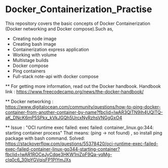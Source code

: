 # Docker_Containerization_Practise

This repository covers the basic concepts of Docker Containerization (Docker networking and Docker compose).Such as,
  * Creating node image
  * Creating bash image
  * Containerization express application
  * Working with volume
  * Multistage builds
  * Docker compose
  * Ping containers
  * Full-stack note-api with docker compose
  
** For getting more information, read out the Docker handbook.
   Handbook link : https://www.freecodecamp.org/news/the-docker-handbook/
  
** Docker networking : 
   https://www.digitalocean.com/community/questions/how-to-ping-docker-container-from-another-container-by-name?fbclid=IwAR3QlTN9ih4UQITQ-aK_DNcK6mP5SPkx_kVkJGQh5UrcxNyRzhsVNGgGxO4
   
   ** Issue : "OCI runtime exec failed: exec failed: container_linux.go:344: starting container process" 
      That means: (ping -> not found) , so install ping package with bash command.
      Solved: https://stackoverflow.com/questions/55378420/oci-runtime-exec-failed-exec-failed-container-linux-go344-starting-container?fbclid=IwAR1ROCeJyCdqe3HKW1niZpF9Qa-yqMg-clq0c6_30lpYGVqisFP1PlYmJXs
   
   
   
   
